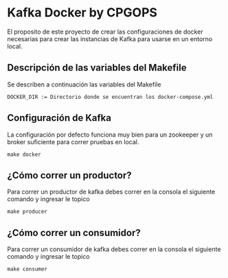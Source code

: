 # Kafka Docker by CPGOPS

El proposito de este proyecto de crear las configuraciones de docker necesarias para crear las instancias de Kafka para usarse en un entorno local.

## Descripción de las variables del Makefile
Se describen a continuación las variables del Makefile

```
DOCKER_DIR := Directorio donde se encuentran los docker-compose.yml
```

## Configuración de Kafka
La configuración por defecto funciona muy bien para un zookeeper y un broker suficiente para correr pruebas en local.

```Shell
make docker
```

## ¿Cómo correr un productor?
Para correr un productor de kafka debes correr en la consola el siguiente comando y ingresar le topico

```Shell
make producer
```

## ¿Cómo correr un consumidor?
Para correr un consumidor de kafka debes correr en la consola el siguiente comando y ingresar le topico

```Shell
make consumer
```